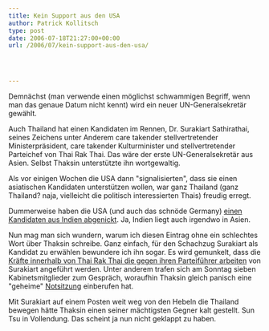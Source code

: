 ```yaml
---
title: Kein Support aus den USA
author: Patrick Kollitsch
type: post
date: 2006-07-18T21:27:00+00:00
url: /2006/07/kein-support-aus-den-usa/




---
```

Demnächst (man verwende einen möglichst schwammigen Begriff, wenn man das genaue Datum nicht kennt) wird ein neuer UN-Generalsekretär gewählt. 

Auch Thailand hat einen Kandidaten im Rennen, Dr. Surakiart Sathirathai, seines Zeichens unter Anderem care takender stellvertretender Ministerpräsident, care takender Kulturminister und stellvertretender Parteichef von Thai Rak Thai. Das wäre der erste UN-Generalsekretär aus Asien. Selbst Thaksin unterstützte ihn wortgewaltig.

Als vor einigen Wochen die USA dann "signalisierten", dass sie einen asiatischen Kandidaten unterstützen wollen, war ganz Thailand (ganz Thailand? naja, vielleicht die politisch interessierten Thais) freudig erregt.

Dummerweise haben die USA (und auch das schnöde Germany) [einen Kandidaten aus Indien abgenickt][1]. Ja, Indien liegt auch irgendwo in Asien.

Nun mag man sich wundern, warum ich diesen Eintrag ohne ein schlechtes Wort über Thaksin schreibe. Ganz einfach, für den Schachzug Surakiart als Kandidat zu erwählen bewundere ich ihn sogar. Es wird gemunkelt, dass die [Kräfte innerhalb von Thai Rak Thai die gegen ihren Parteiführer arbeiten][2] von Surakiart angeführt werden. Unter anderem trafen sich am Sonntag sieben Kabinetsmitglieder zum Gespräch, woraufhin Thaksin gleich panisch eine "geheime" [Notsitzung][3] einberufen hat. 

Mit Surakiart auf einem Posten weit weg von den Hebeln die Thailand bewegen hätte Thaksin einen seiner mächtigsten Gegner kalt gestellt. Sun Tsu in Vollendung. Das scheint ja nun nicht geklappt zu haben.

 [1]: http://www.nationmultimedia.com/2006/07/19/national/national_30009046.php
 [2]: http://nationmultimedia.com/2006/07/19/headlines/headlines_30009035.php
 [3]: http://nationmultimedia.com/breakingnews/read.php?newsid=30009013
